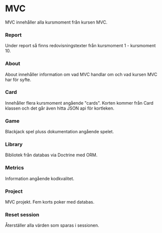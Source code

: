 # MVC
MVC innehåller alla kursmoment från kursen MVC.

### Report
Under report så finns redovisningstexter från kursmoment 1 - kursmoment 10.

### About
About innehåller information om vad MVC handlar om och vad kursen MVC har för syfte.

### Card
Innehåller flera kursmoment angående "cards". Korten kommer från Card klassen och det går även hitta JSON api för kortleken.

### Game
Blackjack spel pluss dokumentation angående spelet.

### Library
Bibliotek från databas via Doctrine med ORM.

### Metrics
Information angående kodkvalitet.

### Project
MVC projekt. Fem korts poker med databas.

### Reset session
Återställer alla värden som sparas i sessionen.
